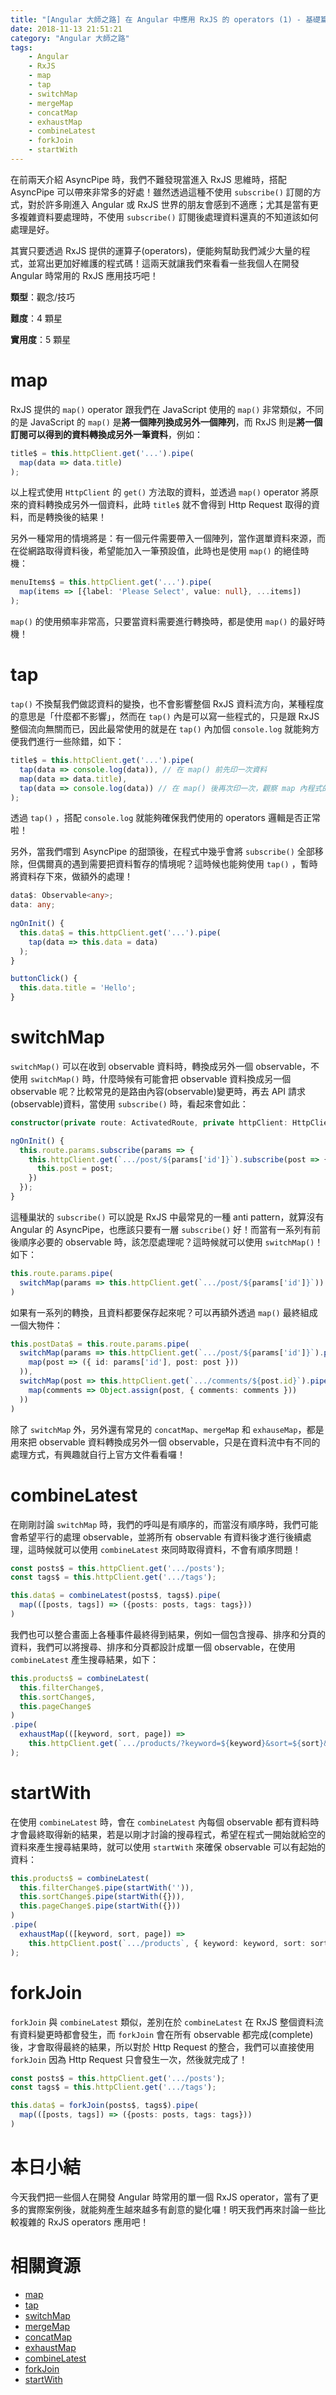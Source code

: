 ```yaml
---
title: "[Angular 大師之路] 在 Angular 中應用 RxJS 的 operators (1) - 基礎篇"
date: 2018-11-13 21:51:21
category: "Angular 大師之路"
tags:
	- Angular
	- RxJS
	- map
	- tap
	- switchMap
	- mergeMap
	- concatMap
	- exhaustMap
	- combineLatest
	- forkJoin
	- startWith
---
```


在前兩天介紹 AsyncPipe 時，我們不難發現當進入 RxJS 思維時，搭配 AsyncPipe 可以帶來非常多的好處！雖然透過這種不使用 `subscribe()` 訂閱的方式，對於許多剛進入 Angular 或 RxJS 世界的朋友會感到不適應；尤其是當有更多複雜資料要處理時，不使用 `subscribe()` 訂閱後處理資料還真的不知道該如何處理是好。

其實只要透過 RxJS 提供的運算子(operators)，便能夠幫助我們減少大量的程式，並寫出更加好維護的程式碼！這兩天就讓我們來看看一些我個人在開發 Angular 時常用的 RxJS 應用技巧吧！

<!-- more -->

**類型**：觀念/技巧

**難度**：4 顆星

**實用度**：5 顆星

# map 

RxJS 提供的 `map()` operator 跟我們在 JavaScript 使用的 `map()` 非常類似，不同的是 JavaScript 的 `map()` 是**將一個陣列換成另外一個陣列**，而 RxJS 則是**將一個訂閱可以得到的資料轉換成另外一筆資料**，例如：

```typescript
title$ = this.httpClient.get('...').pipe(
  map(data => data.title)
);
```

以上程式使用 `HttpClient` 的 `get()` 方法取的資料，並透過 `map()` operator 將原來的資料轉換成另外一個資料，此時 `title$` 就不會得到 Http Request 取得的資料，而是轉換後的結果！

另外一種常用的情境將是：有一個元件需要帶入一個陣列，當作選單資料來源，而在從網路取得資料後，希望能加入一筆預設值，此時也是使用 `map()` 的絕佳時機：

```typescript
menuItems$ = this.httpClient.get('...').pipe(
  map(items => [{label: 'Please Select', value: null}, ...items])
);
```

`map()` 的使用頻率非常高，只要當資料需要進行轉換時，都是使用 `map()` 的最好時機！

# tap

`tap()` 不換幫我們做認資料的變換，也不會影響整個 RxJS 資料流方向，某種程度的意思是「什麼都不影響」，然而在 `tap()` 內是可以寫一些程式的，只是跟 RxJS 整個流向無關而已，因此最常使用的就是在 `tap()` 內加個 `console.log` 就能夠方便我們進行一些除錯，如下：

```typescript
title$ = this.httpClient.get('...').pipe(
  tap(data => console.log(data)), // 在 map() 前先印一次資料
  map(data => data.title),
  tap(data => console.log(data)) // 在 map() 後再次印一次，觀察 map 內程式的結果
);
```

透過 `tap()` ，搭配 `console.log` 就能夠確保我們使用的 operators 邏輯是否正常啦！

另外，當我們嚐到 AsyncPipe 的甜頭後，在程式中幾乎會將 `subscribe()` 全部移除，但偶爾真的遇到需要把資料暫存的情境呢？這時候也能夠使用 `tap()` ，暫時將資料存下來，做額外的處理！

```typescript
data$: Observable<any>;
data: any;
  
ngOnInit() {
  this.data$ = this.httpClient.get('...').pipe(
    tap(data => this.data = data)
  );
}

buttonClick() {
  this.data.title = 'Hello';
}
```

# switchMap

`switchMap()` 可以在收到 observable 資料時，轉換成另外一個 observable，不使用 `switchMap()` 時，什麼時候有可能會把 observable 資料換成另一個 observable 呢？比較常見的是路由內容(observable)變更時，再去 API 請求(observable)資料，當使用 `subscribe()` 時，看起來會如此：

```typescript
constructor(private route: ActivatedRoute, private httpClient: HttpClient) { }

ngOnInit() {
  this.route.params.subscribe(params => {
    this.httpClient.get(`.../post/${params['id']}`).subscribe(post => {
      this.post = post;
    })
  });
}
```

這種巢狀的 `subscribe()` 可以說是 RxJS 中最常見的一種 anti pattern，就算沒有 Angular 的 AsyncPipe，也應該只要有一層 `subscribe()` 好！而當有一系列有前後順序必要的 observable 時，該怎麼處理呢？這時候就可以使用 `switchMap()`！如下：

```typescript
this.route.params.pipe(
  switchMap(params => this.httpClient.get(`.../post/${params['id']}`))
)
```

如果有一系列的轉換，且資料都要保存起來呢？可以再額外透過 `map()` 最終組成一個大物件：

```typescript
this.postData$ = this.route.params.pipe(
  switchMap(params => this.httpClient.get(`.../post/${params['id']}`).pipe(
    map(post => ({ id: params['id'], post: post }))
  )),
  switchMap(post => this.httpClient.get(`.../comments/${post.id}`).pipe(
    map(comments => Object.assign(post, { comments: comments }))
  ))
)
```

除了 `switchMap` 外，另外還有常見的 `concatMap`、`mergeMap` 和 `exhauseMap`，都是用來把 observable 資料轉換成另外一個 observable，只是在資料流中有不同的處理方式，有興趣就自行上官方文件看看囉！

# combineLatest

在剛剛討論 `switchMap` 時，我們的呼叫是有順序的，而當沒有順序時，我們可能會希望平行的處理 observable，並將所有 observable 有資料後才進行後續處理，這時候就可以使用 `combineLatest` 來同時取得資料，不會有順序問題！

```typescript
const posts$ = this.httpClient.get('.../posts');
const tags$ = this.httpClient.get('.../tags');

this.data$ = combineLatest(posts$, tags$).pipe(
  map(([posts, tags]) => ({posts: posts, tags: tags}))
)
```

我們也可以整合畫面上各種事件最終得到結果，例如一個包含搜尋、排序和分頁的資料，我們可以將搜尋、排序和分頁都設計成單一個 observable，在使用 `combineLatest` 產生搜尋結果，如下：

```typescript
this.products$ = combineLatest(
  this.filterChange$,
  this.sortChange$,
  this.pageChange$
)
.pipe(
  exhaustMap(([keyword, sort, page]) =>
    this.httpClient.get(`.../products/?keyword=${keyword}&sort=${sort}&page=${page}`))
);

```

# startWith

在使用 `combineLatest` 時，會在 `combineLatest` 內每個 observable 都有資料時才會最終取得新的結果，若是以剛才討論的搜尋程式，希望在程式一開始就給空的資料來產生搜尋結果時，就可以使用 `startWith` 來確保 observable 可以有起始的資料：

```typescript
this.products$ = combineLatest(
  this.filterChange$.pipe(startWith('')),
  this.sortChange$.pipe(startWith({})),
  this.pageChange$.pipe(startWith({}))
)
.pipe(
  exhaustMap(([keyword, sort, page]) =>
    this.httpClient.post(`.../products`, { keyword: keyword, sort: sort, page: page}))
);
```

# forkJoin

`forkJoin` 與 `combineLatest` 類似，差別在於 `combineLatest` 在 RxJS 整個資料流有資料變更時都會發生，而 `forkJoin` 會在所有 observable 都完成(complete)後，才會取得最終的結果，所以對於 Http Request 的整合，我們可以直接使用 `forkJoin` 因為 Http Request 只會發生一次，然後就完成了！

```typescript
const posts$ = this.httpClient.get('.../posts');
const tags$ = this.httpClient.get('.../tags');

this.data$ = forkJoin(posts$, tags$).pipe(
  map(([posts, tags]) => ({posts: posts, tags: tags}))
)
```

# 本日小結

今天我們把一些個人在開發 Angular 時常用的單一個 RxJS operator，當有了更多的實際案例後，就能夠產生越來越多有創意的變化囉！明天我們再來討論一些比較複雜的 RxJS operators 應用吧！

# 相關資源

- [map](https://rxjs-dev.firebaseapp.com/api/operators/map)
- [tap](https://rxjs-dev.firebaseapp.com/api/operators/tap)
- [switchMap](https://rxjs-dev.firebaseapp.com/api/operators/switchMap)
- [mergeMap](https://rxjs-dev.firebaseapp.com/api/operators/mergeMap)
- [concatMap](https://rxjs-dev.firebaseapp.com/api/operators/concatMap)
- [exhaustMap](https://rxjs-dev.firebaseapp.com/api/operators/exhaustMap)
- [combineLatest](https://rxjs-dev.firebaseapp.com/api/index/function/combineLatest)
- [forkJoin](https://rxjs-dev.firebaseapp.com/api/index/function/forkJoin)
- [startWith](https://rxjs-dev.firebaseapp.com/api/operators/startWith)